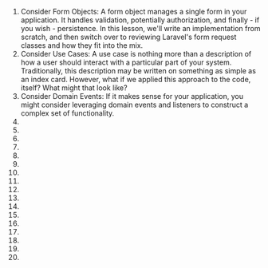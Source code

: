 1. Consider Form Objects: A form object manages a single form in your application. It handles validation, potentially authorization, and finally - if you wish - persistence. In this lesson, we'll write an implementation from scratch, and then switch over to reviewing Laravel's form request classes and how they fit into the mix.
2. Consider Use Cases: A use case is nothing more than a description of how a user should interact with a particular part of your system. Traditionally, this description may be written on something as simple as an index card. However, what if we applied this approach to the code, itself? What might that look like?
3. Consider Domain Events: If it makes sense for your application, you might consider leveraging domain events and listeners to construct a complex set of functionality.
4.
5.
6.
7.
8.
9.
10.
11.
12.
13.
14.
15.
16.
17.
18.
19.
20.